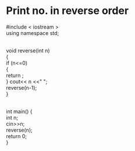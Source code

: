 <h1> Print no. in reverse order </h1>#include < iostream >  <br/>
using namespace std;    <br/> <br/>

void reverse(int n)  <br/>{
     <br/>if (n<=0) <br/>
    {  <br/>return ; <br/>}
    cout<< n <<" ";<br/>
    reverse(n-1);<br/>
}<br/><br/>


int main() {<br/>
	int n;<br/>
	cin>>n;<br/>
	reverse(n);<br/>
	return 0;<br/>
}
